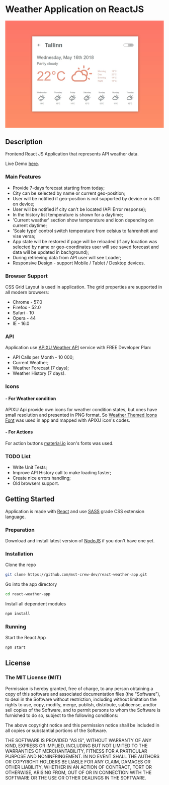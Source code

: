 # Weather Application on ReactJS
![Weather App](_mockup/weather.jpg "Weather App [ReactJS]")

## Description
Frontend React JS Application that represents API weather data.

Live Demo [here](https://www.github.com/).

### Main Features
* Provide 7-days forecast starting from today;
* City can be selected by name or current geo-position;
* User will be notified if geo-position is not supported by device or is Off on device;
* User will be notified if city can't be located (API Error response);
* In the history list temperature is shown for a daytime;
* 'Current weather' section show temperature and icon depending on current daytime;
* 'Scale type' control switch temperature from celsius to fahrenheit and vise versa;
* App state will be restored if page will be reloaded (if any location was selected by name or geo-coordinates user will see saved forecast and data will be updated in bachground);
* During retrieving data from API user will see Loader;
* Responsive Design - support Mobile / Tablet / Desktop devices.


### Browser Support
CSS Grid Layout is used in application. 
The grid properties are supported in all modern browsers:
* Chrome - 57.0
* Firefox - 52.0
* Safari - 10
* Opera - 44
* IE - 16.0

### API
Application use [APIXU Weather API](https://www.apixu.com/) service with FREE Developer Plan:
* API Calls per Month - 10 000;
* Current Weather;
* Weather Forecast (7 days);
* Weather History (7 days).

### Icons

#### - For Weather condition 
APIXU Api provide own icons for weather condition states, but ones have small resolution and presented in PNG format. 
So [Weather Themed Icons Font](http://erikflowers.github.io/weather-icons/) was used in app and mapped with APIXU icon's codes.

#### - For Actions
For action buttons [material.io](https://material.io) icon's fonts was used.

### TODO List
* Write Unit Tests;
* Improve API History call to make loading faster;
* Create nice errors handling;
* Old browsers support.

## Getting Started
Application is made with [React](https://reactjs.org/) and use [SASS](https://sass-lang.com/) grade CSS extension language.

### Preparation
Download and install latest version of [NodeJS](https://nodejs.org/) if you don't have one yet.

### Installation
Clone the repo

```bash
git clone https://github.com/mst-crew-dev/react-weather-app.git
```

Go into the app directory

```bash
cd react-weather-app
```

Install all dependent modules

```bash
npm install
```

### Running
Start the React App
```bash
npm start
```

## License
### The MIT License (MIT)

Permission is hereby granted, free of charge, to any person obtaining a copy of this software and associated documentation files (the "Software"), to deal in the Software without restriction, including without limitation the rights to use, copy, modify, merge, publish, distribute, sublicense, and/or sell copies of the Software, and to permit persons to whom the Software is furnished to do so, subject to the following conditions:

The above copyright notice and this permission notice shall be included in all copies or substantial portions of the Software.

THE SOFTWARE IS PROVIDED "AS IS", WITHOUT WARRANTY OF ANY KIND, EXPRESS OR IMPLIED, INCLUDING BUT NOT LIMITED TO THE WARRANTIES OF MERCHANTABILITY, FITNESS FOR A PARTICULAR PURPOSE AND NONINFRINGEMENT. IN NO EVENT SHALL THE AUTHORS OR COPYRIGHT HOLDERS BE LIABLE FOR ANY CLAIM, DAMAGES OR OTHER LIABILITY, WHETHER IN AN ACTION OF CONTRACT, TORT OR OTHERWISE, ARISING FROM, OUT OF OR IN CONNECTION WITH THE SOFTWARE OR THE USE OR OTHER DEALINGS IN THE SOFTWARE.


